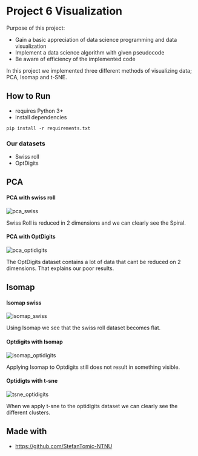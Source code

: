 # Project 6 Visualization

Purpose of this project:
- Gain a basic appreciation of data science programming and data visualization
- Implement a data science algorithm with given pseudocode
- Be aware of efficiency of the implemented code


In this project we implemented three different methods of visualizing data; PCA, Isomap and t-SNE.


## How to Run
- requires Python 3+
- install dependencies 

```properties
pip install -r requirements.txt
```

### Our datasets
- Swiss roll
- OptDigits 

## PCA

#### PCA with swiss roll
![pca_swiss](https://user-images.githubusercontent.com/113537402/190419082-b2a98b9a-904f-4ddc-8d55-b14e8f15e8db.PNG)

Swiss Roll is reduced in 2 dimensions and we can clearly see the Spiral.

#### PCA with OptDigits 
![pca_optidigits](https://user-images.githubusercontent.com/113537402/190419264-19547e93-6116-4a65-b93a-06f5db714a98.PNG)

The OptDigits dataset contains a lot of data that cant be reduced on 2 dimensions. That explains our poor results. 

## Isomap

#### Isomap swiss
![isomap_swiss](https://user-images.githubusercontent.com/113537402/190419350-235aa999-4a43-444c-a946-1c3a2050a874.PNG)

Using Isomap we see that the swiss roll dataset becomes flat. 

#### Optdigits with Isomap
![isomap_optidigits](https://user-images.githubusercontent.com/113537402/190419520-3bf130a0-2157-4680-8f4f-c57be03acb3f.PNG)

Applying Isomap to Optdigits still does not result in something visible. 

#### Optidigts with t-sne

![tsne_optidigits](https://user-images.githubusercontent.com/113537402/190419612-64be4bba-80c1-40ae-9d55-650ad28fde87.PNG)

When we apply t-sne to the optidigits dataset we can clearly see the different clusters. 

## Made with

- https://github.com/StefanTomic-NTNU



